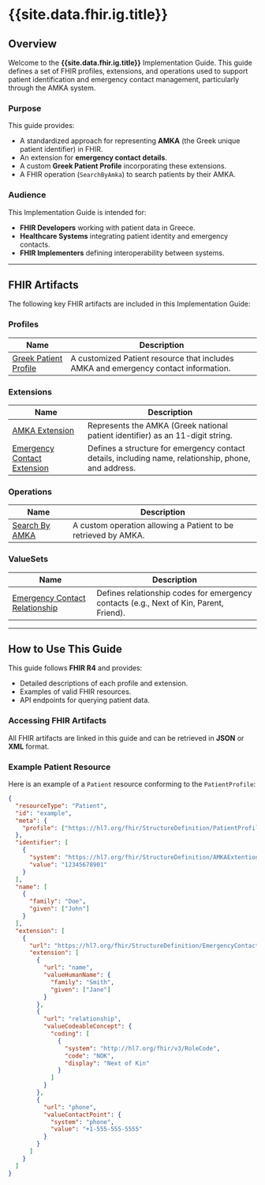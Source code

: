 # {{site.data.fhir.ig.title}}

## Overview
Welcome to the **{{site.data.fhir.ig.title}}** Implementation Guide. This guide defines a set of FHIR profiles, extensions, and operations used to support patient identification and emergency contact management, particularly through the AMKA system.

### Purpose
This guide provides:
- A standardized approach for representing **AMKA** (the Greek unique patient identifier) in FHIR.
- An extension for **emergency contact details**.
- A custom **Greek Patient Profile** incorporating these extensions.
- A FHIR operation (`SearchByAmka`) to search patients by their AMKA.

### Audience
This Implementation Guide is intended for:
- **FHIR Developers** working with patient data in Greece.
- **Healthcare Systems** integrating patient identity and emergency contacts.
- **FHIR Implementers** defining interoperability between systems.

---

## **FHIR Artifacts**
The following key FHIR artifacts are included in this Implementation Guide:

### **Profiles**
| Name | Description |
|------|------------|
| [Greek Patient Profile](StructureDefinition-GreekPatientProfile.html) | A customized Patient resource that includes AMKA and emergency contact information. |

### **Extensions**
| Name | Description |
|------|------------|
| [AMKA Extension](StructureDefinition-AMKAExtention.html) | Represents the AMKA (Greek national patient identifier) as an 11-digit string. |
| [Emergency Contact Extension](StructureDefinition-EmergencyContactExtension.html) | Defines a structure for emergency contact details, including name, relationship, phone, and address. |

### **Operations**
| Name | Description |
|------|------------|
| [Search By AMKA](OperationDefinition-search-by-amka.html) | A custom operation allowing a Patient to be retrieved by AMKA. |

### **ValueSets**
| Name | Description |
|------|------------|
| [Emergency Contact Relationship](ValueSet-emergency-contact-relationship.html) | Defines relationship codes for emergency contacts (e.g., Next of Kin, Parent, Friend). |

---

## **How to Use This Guide**
This guide follows **FHIR R4** and provides:
- Detailed descriptions of each profile and extension.
- Examples of valid FHIR resources.
- API endpoints for querying patient data.

### **Accessing FHIR Artifacts**
All FHIR artifacts are linked in this guide and can be retrieved in **JSON** or **XML** format.

### **Example Patient Resource**
Here is an example of a `Patient` resource conforming to the `PatientProfile`:

```json
{
  "resourceType": "Patient",
  "id": "example",
  "meta": {
    "profile": ["https://hl7.org/fhir/StructureDefinition/PatientProfile"]
  },
  "identifier": [
    {
      "system": "https://hl7.org/fhir/StructureDefinition/AMKAExtention",
      "value": "12345678901"
    }
  ],
  "name": [
    {
      "family": "Doe",
      "given": ["John"]
    }
  ],
  "extension": [
    {
      "url": "https://hl7.org/fhir/StructureDefinition/EmergencyContactExtension",
      "extension": [
        {
          "url": "name",
          "valueHumanName": {
            "family": "Smith",
            "given": ["Jane"]
          }
        },
        {
          "url": "relationship",
          "valueCodeableConcept": {
            "coding": [
              {
                "system": "http://hl7.org/fhir/v3/RoleCode",
                "code": "NOK",
                "display": "Next of Kin"
              }
            ]
          }
        },
        {
          "url": "phone",
          "valueContactPoint": {
            "system": "phone",
            "value": "+1-555-555-5555"
          }
        }
      ]
    }
  ]
}
